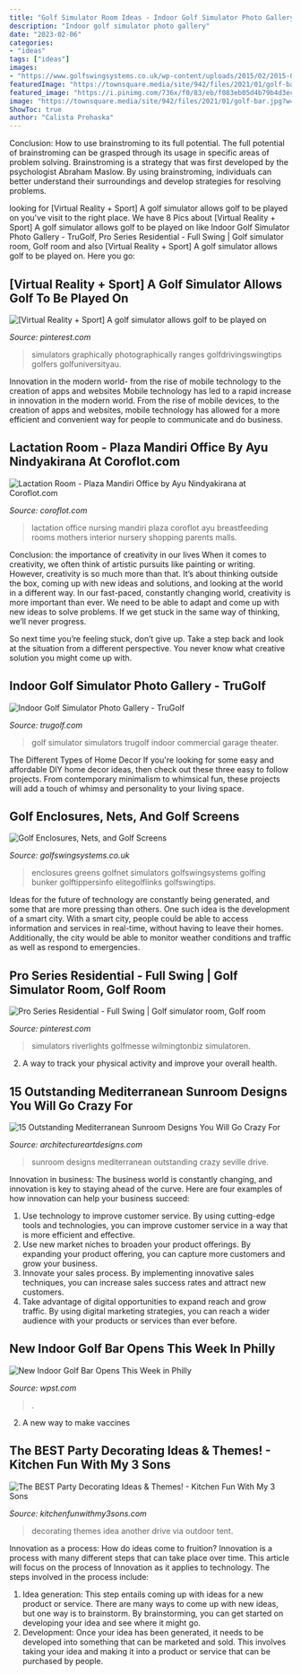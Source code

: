 ```yaml
---
title: "Golf Simulator Room Ideas - Indoor Golf Simulator Photo Gallery"
description: "Indoor golf simulator photo gallery"
date: "2023-02-06"
categories:
- "ideas"
tags: ["ideas"]
images:
- "https://www.golfswingsystems.co.uk/wp-content/uploads/2015/02/2015-05-01-15.40.231.jpg"
featuredImage: "https://townsquare.media/site/942/files/2021/01/golf-bar.jpg?w=1200&amp;h=0&amp;zc=1&amp;s=0&amp;a=t&amp;q=89"
featured_image: "https://i.pinimg.com/736x/f0/83/eb/f083eb05d4b79b4d3ec7f958f56076ac.jpg"
image: "https://townsquare.media/site/942/files/2021/01/golf-bar.jpg?w=1200&amp;h=0&amp;zc=1&amp;s=0&amp;a=t&amp;q=89"
ShowToc: true
author: "Calista Prohaska"
---
```



Conclusion: How to use brainstroming to its full potential.
The full potential of brainstroming can be grasped through its usage in specific areas of problem solving. Brainstroming is a strategy that was first developed by the psychologist Abraham Maslow. By using brainstroming, individuals can better understand their surroundings and develop strategies for resolving problems.

	

		
looking for [Virtual Reality + Sport] A golf simulator allows golf to be played on you've visit to the right place. We have 8 Pics about [Virtual Reality + Sport] A golf simulator allows golf to be played on like Indoor Golf Simulator Photo Gallery - TruGolf, Pro Series Residential - Full Swing | Golf simulator room, Golf room and also [Virtual Reality + Sport] A golf simulator allows golf to be played on. Here you go:
		
    
## [Virtual Reality + Sport] A Golf Simulator Allows Golf To Be Played On

<img loading=lazy src="https://i.pinimg.com/736x/f0/83/eb/f083eb05d4b79b4d3ec7f958f56076ac.jpg" onerror="this.onerror=null;this.src='https://tse4.mm.bing.net/th?id=OIP.1H1OtjK7h5i2Rucpt4JsNgHaE7&amp;pid=15.1';" alt="[Virtual Reality + Sport] A golf simulator allows golf to be played on">

_Source: pinterest.com_

>simulators graphically photographically ranges golfdrivingswingtips golfers golfuniversityau. 

	

Innovation in the modern world- from the rise of mobile technology to the creation of apps and websites
Mobile technology has led to a rapid increase in innovation in the modern world. From the rise of mobile devices, to the creation of apps and websites, mobile technology has allowed for a more efficient and convenient way for people to communicate and do business.

    
## Lactation Room - Plaza Mandiri Office By Ayu Nindyakirana At Coroflot.com

<img loading=lazy src="http://s3images.coroflot.com/user_files/individual_files/large_402694_HJQ39noaKyyttKf5aw5J2Gtrh.jpg" onerror="this.onerror=null;this.src='https://tse1.mm.bing.net/th?id=OIP.hgto4BPsyZwgpTql6T2EkAHaDt&amp;pid=15.1';" alt="Lactation Room - Plaza Mandiri Office by Ayu Nindyakirana at Coroflot.com">

_Source: coroflot.com_

>lactation office nursing mandiri plaza coroflot ayu breastfeeding rooms mothers interior nursery shopping parents malls. 

	

Conclusion: the importance of creativity in our lives
When it comes to creativity, we often think of artistic pursuits like painting or writing.  However, creativity is so much more than that. It’s about thinking outside the box, coming up with new ideas and solutions, and looking at the world in a different way.
In our fast-paced, constantly changing world, creativity is more important than ever. We need to be able to adapt and come up with new ideas to solve problems. If we get stuck in the same way of thinking, we’ll never progress.

So next time you’re feeling stuck, don’t give up. Take a step back and look at the situation from a different perspective. You never know what creative solution you might come up with.

    
## Indoor Golf Simulator Photo Gallery - TruGolf

<img loading=lazy src="https://trugolf.com/wordpress/wp-content/uploads/2014/06/TruGolf_Club90_Golf-Simulator_021-1024x682.jpg" onerror="this.onerror=null;this.src='https://tse4.mm.bing.net/th?id=OIP.RtfxeyTY1q-beA2OcFlOEwHaE7&amp;pid=15.1';" alt="Indoor Golf Simulator Photo Gallery - TruGolf">

_Source: trugolf.com_

>golf simulator simulators trugolf indoor commercial garage theater. 

	

The Different Types of Home Decor
If you're looking for some easy and affordable DIY home decor ideas, then check out these three easy to follow projects. From contemporary minimalism to whimsical fun, these projects will add a touch of whimsy and personality to your living space.

    
## Golf Enclosures, Nets, And Golf Screens

<img loading=lazy src="https://www.golfswingsystems.co.uk/wp-content/uploads/2015/02/2015-05-01-15.40.231.jpg" onerror="this.onerror=null;this.src='https://tse2.mm.bing.net/th?id=OIP.WsTUb3FssGx49gDIimXeuAHaNK&amp;pid=15.1';" alt="Golf Enclosures, Nets, and Golf Screens">

_Source: golfswingsystems.co.uk_

>enclosures greens golfnet simulators golfswingsystems golfing bunker golftippersinfo elitegolflinks golfswingtips. 

	

Ideas for the future of technology are constantly being generated, and some that are more pressing than others. One such idea is the development of a smart city. With a smart city, people could be able to access information and services in real-time, without having to leave their homes. Additionally, the city would be able to monitor weather conditions and traffic as well as respond to emergencies.

    
## Pro Series Residential - Full Swing | Golf Simulator Room, Golf Room

<img loading=lazy src="https://i.pinimg.com/736x/be/96/a1/be96a16b5d70d3b8217822cc386e09be.jpg" onerror="this.onerror=null;this.src='https://tse3.mm.bing.net/th?id=OIP.mkmd4FjDhA0I73JHl9qQywHaER&amp;pid=15.1';" alt="Pro Series Residential - Full Swing | Golf simulator room, Golf room">

_Source: pinterest.com_

>simulators riverlights golfmesse wilmingtonbiz simulatoren. 

	

2. A way to track your physical activity and improve your overall health.

    
## 15 Outstanding Mediterranean Sunroom Designs You Will Go Crazy For

<img loading=lazy src="https://www.architectureartdesigns.com/wp-content/uploads/2020/09/15-Outstanding-Mediterranean-Sunroom-Designs-You-Will-Go-Crazy-For-12.jpg" onerror="this.onerror=null;this.src='https://tse2.mm.bing.net/th?id=OIP.yFUnuKynmOpT5mQzJPTaKQHaE7&amp;pid=15.1';" alt="15 Outstanding Mediterranean Sunroom Designs You Will Go Crazy For">

_Source: architectureartdesigns.com_

>sunroom designs mediterranean outstanding crazy seville drive. 

	

Innovation in business:
The business world is constantly changing, and innovation is key to staying ahead of the curve. Here are four examples of how innovation can help your business succeed: 
1. Use technology to improve customer service. By using cutting-edge tools and technologies, you can improve customer service in a way that is more efficient and effective.
2. Use new market niches to broaden your product offerings. By expanding your product offering, you can capture more customers and grow your business. 
3. Innovate your sales process. By implementing innovative sales techniques, you can increase sales success rates and attract new customers. 
4. Take advantage of digital opportunities to expand reach and grow traffic. By using digital marketing strategies, you can reach a wider audience with your products or services than ever before.

    
## New Indoor Golf Bar Opens This Week In Philly

<img loading=lazy src="https://townsquare.media/site/942/files/2021/01/golf-bar.jpg?w=1200&amp;h=0&amp;zc=1&amp;s=0&amp;a=t&amp;q=89" onerror="this.onerror=null;this.src='https://tse1.mm.bing.net/th?id=OIP.h_8iabSH948hV9rTe3NcrgHaEz&amp;pid=15.1';" alt="New Indoor Golf Bar Opens This Week in Philly">

_Source: wpst.com_

>. 

	

2. A new way to make vaccines 

    
## The BEST Party Decorating Ideas &amp; Themes! - Kitchen Fun With My 3 Sons

<img loading=lazy src="https://kitchenfunwithmy3sons.com/wp-content/uploads/2016/03/the-best-party-decorating-ideas-and-themes-24-1.jpg" onerror="this.onerror=null;this.src='https://tse3.mm.bing.net/th?id=OIP.Q-Ig5tpXmea6nJHhA13RJgHaJ4&amp;pid=15.1';" alt="The BEST Party Decorating Ideas &amp; Themes! - Kitchen Fun With My 3 Sons">

_Source: kitchenfunwithmy3sons.com_

>decorating themes idea another drive via outdoor tent. 

	

Innovation as a process: How do ideas come to fruition?
Innovation is a process with many different steps that can take place over time. This article will focus on the process of Innovation as it applies to technology. The steps involved in the process include: 
1. Idea generation: This step entails coming up with ideas for a new product or service. There are many ways to come up with new ideas, but one way is to brainstorm. By brainstorming, you can get started on developing your idea and see where it might go. 
2. Development: Once your idea has been generated, it needs to be developed into something that can be marketed and sold. This involves taking your idea and making it into a product or service that can be purchased by people. 

